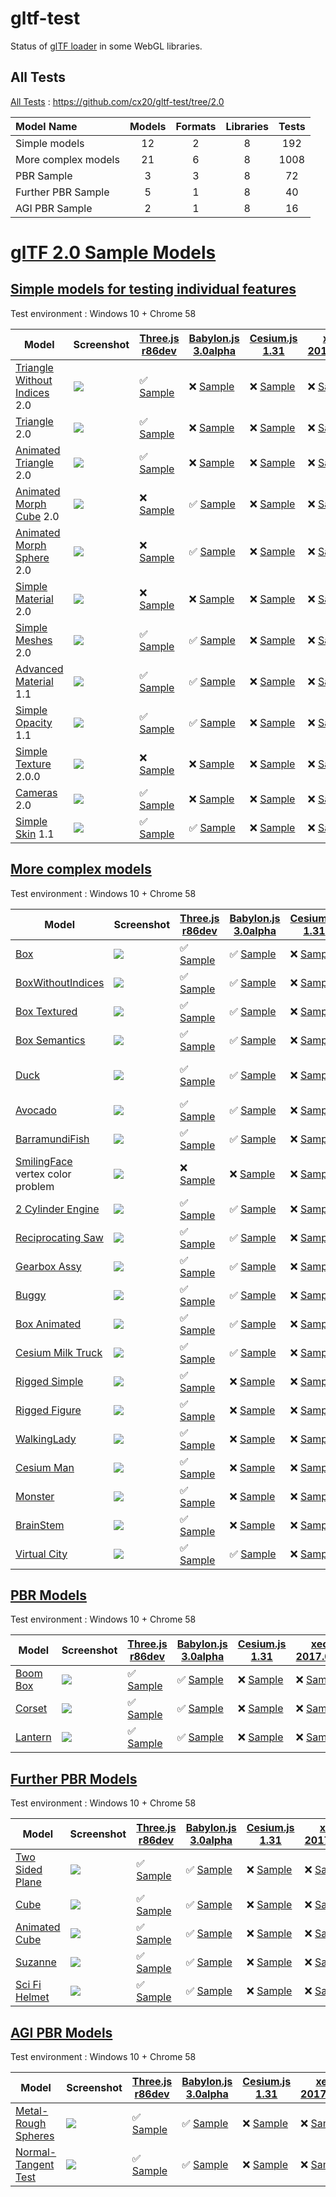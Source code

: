 # gltf-test

Status of [glTF loader](https://github.com/KhronosGroup/glTF#webgl-engines) in some WebGL libraries.

## All Tests

[All Tests]( https://cdn.rawgit.com/cx20/gltf-test/bd72508c7291cc50eddeaeef1d0dfb35fe194ba0/index.html ) : https://github.com/cx20/gltf-test/tree/2.0

|Model Name           |Models  |Formats  |Libraries|Tests|
|:--------------------|:------:|:-------:|:-------:|:---:|
|Simple models        |  12    |   2     |    8    | 192 |
|More complex models  |  21    |   6     |    8    |1008 |
|PBR Sample           |   3    |   3     |    8    |  72 |
|Further PBR Sample   |   5    |   1     |    8    |  40 |
|AGI PBR Sample       |   2    |   1     |    8    |  16 |

# [glTF 2.0 Sample Models](https://github.com/KhronosGroup/glTF-Sample-Models/blob/master/2.0/README.md#gltf-20-sample-models)

## [Simple models for testing individual features](https://github.com/KhronosGroup/glTF-Sample-Models/blob/master/2.0/README.md#simple-models-for-testing-individual-features)

Test environment : Windows 10 + Chrome 58

|Model                                                                 |Screenshot                                                          |[Three.js r86dev](https://github.com/mrdoob/three.js/tree/dev/examples/js/loaders/GLTF2Loader.js)                                                                                                             |[Babylon.js 3.0alpha](https://github.com/BabylonJS/Babylon.js/tree/master/loaders/src/glTF)                                                                                                                           |[Cesium.js 1.31](https://github.com/AnalyticalGraphicsInc/cesium/)                                                                                                                                      |[xeogl 2017.04.24](https://github.com/xeolabs/xeogl/tree/master/src/models/gltf)                                                                                                             |[GLBoost r2dev](https://github.com/emadurandal/GLBoost/blob/master/src/js/middle_level/loader/GLTFLoader.js)                                                                                                  |[Grimoire.js 2017.05.10](https://github.com/GrimoireGL/grimoirejs-gltf)                                                                                                                           |
|----------------------------------------------------------------------|--------------------------------------------------------------------|--------------------------------------------------------------------------------------------------------------------------------------------------------------------------------------------------------------|----------------------------------------------------------------------------------------------------------------------------------------------------------------------------------------------------------------------|--------------------------------------------------------------------------------------------------------------------------------------------------------------------------------------------------------|---------------------------------------------------------------------------------------------------------------------------------------------------------------------------------------------|--------------------------------------------------------------------------------------------------------------------------------------------------------------------------------------------------------------|--------------------------------------------------------------------------------------------------------------------------------------------------------------------------------------------------|
|[Triangle Without Indices](tutorialModels/TriangleWithoutIndices) 2.0 |![](tutorialModels/TriangleWithoutIndices/screenshot/screenshot.png)|:white_check_mark: [Sample](https://cdn.rawgit.com/cx20/gltf-test/bd72508c7291cc50eddeaeef1d0dfb35fe194ba0/examples/threejs/index.html?category=tutorialModels&model=TriangleWithoutIndices&scale=1&type=glTF)|:x: [Sample](https://cdn.rawgit.com/cx20/gltf-test/bd72508c7291cc50eddeaeef1d0dfb35fe194ba0/examples/babylonjs/index.html?category=tutorialModels&model=TriangleWithoutIndices&scale=1&type=glTF)                     |:x: [Sample](https://cdn.rawgit.com/cx20/gltf-test/bd72508c7291cc50eddeaeef1d0dfb35fe194ba0/examples/cesium/index.html?category=tutorialModels&model=TriangleWithoutIndices&scale=1&type=glTF)          |:x: [Sample](https://cdn.rawgit.com/cx20/gltf-test/bd72508c7291cc50eddeaeef1d0dfb35fe194ba0/examples/xeogl/index.html?category=tutorialModels&model=TriangleWithoutIndices&scale=1&type=glTF)|:x: [Sample](https://cdn.rawgit.com/cx20/gltf-test/bd72508c7291cc50eddeaeef1d0dfb35fe194ba0/examples/glboost/index.html?category=tutorialModels&model=TriangleWithoutIndices&scale=1&type=glTF)               |:x: [Sample](https://cdn.rawgit.com/cx20/gltf-test/bd72508c7291cc50eddeaeef1d0dfb35fe194ba0/examples/grimoiregl/index.html?category=tutorialModels&model=TriangleWithoutIndices&scale=1&type=glTF)|
|[Triangle](tutorialModels/Triangle) 2.0                               |![](tutorialModels/Triangle/screenshot/screenshot.png)              |:white_check_mark: [Sample](https://cdn.rawgit.com/cx20/gltf-test/bd72508c7291cc50eddeaeef1d0dfb35fe194ba0/examples/threejs/index.html?category=tutorialModels&model=Triangle&scale=1&type=glTF)              |:x: [Sample](https://cdn.rawgit.com/cx20/gltf-test/bd72508c7291cc50eddeaeef1d0dfb35fe194ba0/examples/babylonjs/index.html?category=tutorialModels&model=Triangle&scale=1&type=glTF)                                   |:x: [Sample](https://cdn.rawgit.com/cx20/gltf-test/bd72508c7291cc50eddeaeef1d0dfb35fe194ba0/examples/cesium/index.html?category=tutorialModels&model=Triangle&scale=1&type=glTF)                        |:x: [Sample](https://cdn.rawgit.com/cx20/gltf-test/bd72508c7291cc50eddeaeef1d0dfb35fe194ba0/examples/xeogl/index.html?category=tutorialModels&model=Triangle&scale=1&type=glTF)              |:x: [Sample](https://cdn.rawgit.com/cx20/gltf-test/bd72508c7291cc50eddeaeef1d0dfb35fe194ba0/examples/glboost/index.html?category=tutorialModels&model=Triangle&scale=1&type=glTF)                             |:x: [Sample](https://cdn.rawgit.com/cx20/gltf-test/bd72508c7291cc50eddeaeef1d0dfb35fe194ba0/examples/grimoiregl/index.html?category=tutorialModels&model=Triangle&scale=1&type=glTF)              |
|[Animated Triangle](tutorialModels/AnimatedTriangle) 2.0              |![](tutorialModels/AnimatedTriangle/screenshot/screenshot.gif)      |:white_check_mark: [Sample](https://cdn.rawgit.com/cx20/gltf-test/bd72508c7291cc50eddeaeef1d0dfb35fe194ba0/examples/threejs/index.html?category=tutorialModels&model=AnimatedTriangle&scale=1&type=glTF)      |:x: [Sample](https://cdn.rawgit.com/cx20/gltf-test/bd72508c7291cc50eddeaeef1d0dfb35fe194ba0/examples/babylonjs/index.html?category=tutorialModels&model=AnimatedTriangle&scale=1&type=glTF)                           |:x: [Sample](https://cdn.rawgit.com/cx20/gltf-test/bd72508c7291cc50eddeaeef1d0dfb35fe194ba0/examples/cesium/index.html?category=tutorialModels&model=AnimatedTriangle&scale=1&type=glTF)                |:x: [Sample](https://cdn.rawgit.com/cx20/gltf-test/bd72508c7291cc50eddeaeef1d0dfb35fe194ba0/examples/xeogl/index.html?category=tutorialModels&model=AnimatedTriangle&scale=1&type=glTF)      |:x: [Sample](https://cdn.rawgit.com/cx20/gltf-test/bd72508c7291cc50eddeaeef1d0dfb35fe194ba0/examples/glboost/index.html?category=tutorialModels&model=AnimatedTriangle&scale=1&type=glTF)                     |:x: [Sample](https://cdn.rawgit.com/cx20/gltf-test/bd72508c7291cc50eddeaeef1d0dfb35fe194ba0/examples/grimoiregl/index.html?category=tutorialModels&model=AnimatedTriangle&scale=1&type=glTF)      |
|[Animated Morph Cube](tutorialModels/AnimatedMorphCube) 2.0           |![](tutorialModels/AnimatedMorphCube/screenshot/screenshot.gif)     |:x: [Sample](https://cdn.rawgit.com/cx20/gltf-test/bd72508c7291cc50eddeaeef1d0dfb35fe194ba0/examples/threejs/index.html?category=tutorialModels&model=AnimatedMorphCube&scale=1&type=glTF)                    |:white_check_mark: [Sample](https://cdn.rawgit.com/cx20/gltf-test/bd72508c7291cc50eddeaeef1d0dfb35fe194ba0/examples/babylonjs/index.html?category=tutorialModels&model=AnimatedMorphCube&scale=1&type=glTF)                          |:x: [Sample](https://cdn.rawgit.com/cx20/gltf-test/bd72508c7291cc50eddeaeef1d0dfb35fe194ba0/examples/cesium/index.html?category=tutorialModels&model=AnimatedMorphCube&scale=1&type=glTF)               |:x: [Sample](https://cdn.rawgit.com/cx20/gltf-test/bd72508c7291cc50eddeaeef1d0dfb35fe194ba0/examples/xeogl/index.html?category=tutorialModels&model=AnimatedMorphCube&scale=1&type=glTF)     |:x: [Sample](https://cdn.rawgit.com/cx20/gltf-test/bd72508c7291cc50eddeaeef1d0dfb35fe194ba0/examples/glboost/index.html?category=tutorialModels&model=AnimatedMorphCube&scale=1&type=glTF)                    |:x: [Sample](https://cdn.rawgit.com/cx20/gltf-test/bd72508c7291cc50eddeaeef1d0dfb35fe194ba0/examples/grimoiregl/index.html?category=tutorialModels&model=AnimatedMorphCube&scale=1&type=glTF)     |
|[Animated Morph Sphere](tutorialModels/AnimatedMorphSphere) 2.0       |![](tutorialModels/AnimatedMorphSphere/screenshot/screenshot.gif)   |:x: [Sample](https://cdn.rawgit.com/cx20/gltf-test/bd72508c7291cc50eddeaeef1d0dfb35fe194ba0/examples/threejs/index.html?category=tutorialModels&model=AnimatedMorphSphere&scale=1&type=glTF)                  |:white_check_mark: [Sample](https://cdn.rawgit.com/cx20/gltf-test/bd72508c7291cc50eddeaeef1d0dfb35fe194ba0/examples/babylonjs/index.html?category=tutorialModels&model=AnimatedMorphSphere&scale=1&type=glTF)                        |:x: [Sample](https://cdn.rawgit.com/cx20/gltf-test/bd72508c7291cc50eddeaeef1d0dfb35fe194ba0/examples/cesium/index.html?category=tutorialModels&model=AnimatedMorphSphere&scale=1&type=glTF)             |:x: [Sample](https://cdn.rawgit.com/cx20/gltf-test/bd72508c7291cc50eddeaeef1d0dfb35fe194ba0/examples/xeogl/index.html?category=tutorialModels&model=AnimatedMorphSphere&scale=1&type=glTF)   |:x: [Sample](https://cdn.rawgit.com/cx20/gltf-test/bd72508c7291cc50eddeaeef1d0dfb35fe194ba0/examples/glboost/index.html?category=tutorialModels&model=AnimatedMorphSphere&scale=1&type=glTF)                  |:x: [Sample](https://cdn.rawgit.com/cx20/gltf-test/bd72508c7291cc50eddeaeef1d0dfb35fe194ba0/examples/grimoiregl/index.html?category=tutorialModels&model=AnimatedMorphSphere&scale=1&type=glTF)   |
|[Simple Material](tutorialModels/SimpleMaterial) 2.0                  |![](tutorialModels/SimpleMaterial/screenshot/screenshot.png)        |:x: [Sample](https://cdn.rawgit.com/cx20/gltf-test/bd72508c7291cc50eddeaeef1d0dfb35fe194ba0/examples/threejs/index.html?category=tutorialModels&model=SimpleMaterial&scale=1&type=glTF)                       |:x: [Sample](https://cdn.rawgit.com/cx20/gltf-test/bd72508c7291cc50eddeaeef1d0dfb35fe194ba0/examples/babylonjs/index.html?category=tutorialModels&model=SimpleMaterial&scale=1&type=glTF)                             |:x: [Sample](https://cdn.rawgit.com/cx20/gltf-test/bd72508c7291cc50eddeaeef1d0dfb35fe194ba0/examples/cesium/index.html?category=tutorialModels&model=SimpleMaterial&scale=1&type=glTF)                  |:x: [Sample](https://cdn.rawgit.com/cx20/gltf-test/bd72508c7291cc50eddeaeef1d0dfb35fe194ba0/examples/xeogl/index.html?category=tutorialModels&model=SimpleMaterial&scale=1&type=glTF)        |:x: [Sample](https://cdn.rawgit.com/cx20/gltf-test/bd72508c7291cc50eddeaeef1d0dfb35fe194ba0/examples/glboost/index.html?category=tutorialModels&model=SimpleMaterial&scale=1&type=glTF)                       |:x: [Sample](https://cdn.rawgit.com/cx20/gltf-test/bd72508c7291cc50eddeaeef1d0dfb35fe194ba0/examples/grimoiregl/index.html?category=tutorialModels&model=SimpleMaterial&scale=1&type=glTF)        |
|[Simple Meshes](tutorialModels/SimpleMeshes) 2.0                      |![](tutorialModels/SimpleMeshes/screenshot/screenshot.png)          |:white_check_mark: [Sample](https://cdn.rawgit.com/cx20/gltf-test/bd72508c7291cc50eddeaeef1d0dfb35fe194ba0/examples/threejs/index.html?category=tutorialModels&model=SimpleMeshes&scale=1&type=glTF)          |:white_check_mark: [Sample](https://cdn.rawgit.com/cx20/gltf-test/bd72508c7291cc50eddeaeef1d0dfb35fe194ba0/examples/babylonjs/index.html?category=tutorialModels&model=SimpleMeshes&scale=1&type=glTF)                |:x: [Sample](https://cdn.rawgit.com/cx20/gltf-test/bd72508c7291cc50eddeaeef1d0dfb35fe194ba0/examples/cesium/index.html?category=tutorialModels&model=SimpleMeshes&scale=1&type=glTF)                    |:x: [Sample](https://cdn.rawgit.com/cx20/gltf-test/bd72508c7291cc50eddeaeef1d0dfb35fe194ba0/examples/xeogl/index.html?category=tutorialModels&model=SimpleMeshes&scale=1&type=glTF)          |:x: [Sample](https://cdn.rawgit.com/cx20/gltf-test/bd72508c7291cc50eddeaeef1d0dfb35fe194ba0/examples/glboost/index.html?category=tutorialModels&model=SimpleMeshes&scale=1&type=glTF)                         |:x: [Sample](https://cdn.rawgit.com/cx20/gltf-test/bd72508c7291cc50eddeaeef1d0dfb35fe194ba0/examples/grimoiregl/index.html?category=tutorialModels&model=SimpleMeshes&scale=1&type=glTF)          |
|[Advanced Material](tutorialModels/AdvancedMaterial) 1.1              |![](tutorialModels/AdvancedMaterial/screenshot/screenshot.png)      |:white_check_mark: [Sample](https://cdn.rawgit.com/cx20/gltf-test/bd72508c7291cc50eddeaeef1d0dfb35fe194ba0/examples/threejs/index.html?category=tutorialModels&model=AdvancedMaterial&scale=1&type=glTF)      |:white_check_mark: [Sample](https://cdn.rawgit.com/cx20/gltf-test/bd72508c7291cc50eddeaeef1d0dfb35fe194ba0/examples/babylonjs/index.html?category=tutorialModels&model=AdvancedMaterial&scale=1&type=glTF)            |:x: [Sample](https://cdn.rawgit.com/cx20/gltf-test/bd72508c7291cc50eddeaeef1d0dfb35fe194ba0/examples/cesium/index.html?category=tutorialModels&model=AdvancedMaterial&scale=1&type=glTF)                |:x: [Sample](https://cdn.rawgit.com/cx20/gltf-test/bd72508c7291cc50eddeaeef1d0dfb35fe194ba0/examples/xeogl/index.html?category=tutorialModels&model=AdvancedMaterial&scale=1&type=glTF)      |:white_check_mark: [Sample](https://cdn.rawgit.com/cx20/gltf-test/bd72508c7291cc50eddeaeef1d0dfb35fe194ba0/examples/glboost/index.html?category=tutorialModels&model=AdvancedMaterial&scale=1&type=glTF)      |:x: [Sample](https://cdn.rawgit.com/cx20/gltf-test/bd72508c7291cc50eddeaeef1d0dfb35fe194ba0/examples/grimoiregl/index.html?category=tutorialModels&model=AdvancedMaterial&scale=1&type=glTF)      |
|[Simple Opacity](tutorialModels/SimpleOpacity) 1.1                    |![](tutorialModels/SimpleOpacity/screenshot/screenshot.png)         |:white_check_mark: [Sample](https://cdn.rawgit.com/cx20/gltf-test/bd72508c7291cc50eddeaeef1d0dfb35fe194ba0/examples/threejs/index.html?category=tutorialModels&model=SimpleOpacity&scale=1&type=glTF)         |:white_check_mark: [Sample](https://cdn.rawgit.com/cx20/gltf-test/bd72508c7291cc50eddeaeef1d0dfb35fe194ba0/examples/babylonjs/index.html?category=tutorialModels&model=SimpleOpacity&scale=1&type=glTF)               |:x: [Sample](https://cdn.rawgit.com/cx20/gltf-test/bd72508c7291cc50eddeaeef1d0dfb35fe194ba0/examples/cesium/index.html?category=tutorialModels&model=SimpleOpacity&scale=1&type=glTF)                   |:x: [Sample](https://cdn.rawgit.com/cx20/gltf-test/bd72508c7291cc50eddeaeef1d0dfb35fe194ba0/examples/xeogl/index.html?category=tutorialModels&model=SimpleOpacity&scale=1&type=glTF)         |:white_check_mark: [Sample](https://cdn.rawgit.com/cx20/gltf-test/bd72508c7291cc50eddeaeef1d0dfb35fe194ba0/examples/glboost/index.html?category=tutorialModels&model=SimpleOpacity&scale=1&type=glTF)         |:x: [Sample](https://cdn.rawgit.com/cx20/gltf-test/bd72508c7291cc50eddeaeef1d0dfb35fe194ba0/examples/grimoiregl/index.html?category=tutorialModels&model=SimpleOpacity&scale=1&type=glTF)         |
|[Simple Texture](tutorialModels/SimpleTexture) 2.0.0                  |![](tutorialModels/SimpleTexture/screenshot/screenshot.png)         |:x: [Sample](https://cdn.rawgit.com/cx20/gltf-test/bd72508c7291cc50eddeaeef1d0dfb35fe194ba0/examples/threejs/index.html?category=tutorialModels&model=SimpleTexture&scale=1&type=glTF)                        |:x: [Sample](https://cdn.rawgit.com/cx20/gltf-test/bd72508c7291cc50eddeaeef1d0dfb35fe194ba0/examples/babylonjs/index.html?category=tutorialModels&model=SimpleTexture&scale=1&type=glTF)                              |:x: [Sample](https://cdn.rawgit.com/cx20/gltf-test/bd72508c7291cc50eddeaeef1d0dfb35fe194ba0/examples/cesium/index.html?category=tutorialModels&model=SimpleTexture&scale=1&type=glTF)                   |:x: [Sample](https://cdn.rawgit.com/cx20/gltf-test/bd72508c7291cc50eddeaeef1d0dfb35fe194ba0/examples/xeogl/index.html?category=tutorialModels&model=SimpleTexture&scale=1&type=glTF)         |:x: [Sample](https://cdn.rawgit.com/cx20/gltf-test/bd72508c7291cc50eddeaeef1d0dfb35fe194ba0/examples/glboost/index.html?category=tutorialModels&model=SimpleTexture&scale=1&type=glTF)                        |:x: [Sample](https://cdn.rawgit.com/cx20/gltf-test/bd72508c7291cc50eddeaeef1d0dfb35fe194ba0/examples/grimoiregl/index.html?category=tutorialModels&model=SimpleTexture&scale=1&type=glTF)         |
|[Cameras](tutorialModels/Cameras) 2.0                                 |![](tutorialModels/Cameras/screenshot/screenshot.png)               |:white_check_mark: [Sample](https://cdn.rawgit.com/cx20/gltf-test/bd72508c7291cc50eddeaeef1d0dfb35fe194ba0/examples/threejs/index.html?category=tutorialModels&model=Cameras&scale=1&type=glTF)               |:x: [Sample](https://cdn.rawgit.com/cx20/gltf-test/bd72508c7291cc50eddeaeef1d0dfb35fe194ba0/examples/babylonjs/index.html?category=tutorialModels&model=Cameras&scale=1&type=glTF)                                    |:x: [Sample](https://cdn.rawgit.com/cx20/gltf-test/bd72508c7291cc50eddeaeef1d0dfb35fe194ba0/examples/cesium/index.html?category=tutorialModels&model=Cameras&scale=1&type=glTF)                         |:x: [Sample](https://cdn.rawgit.com/cx20/gltf-test/bd72508c7291cc50eddeaeef1d0dfb35fe194ba0/examples/xeogl/index.html?category=tutorialModels&model=Cameras&scale=1&type=glTF)               |:x: [Sample](https://cdn.rawgit.com/cx20/gltf-test/bd72508c7291cc50eddeaeef1d0dfb35fe194ba0/examples/glboost/index.html?category=tutorialModels&model=Cameras&scale=1&type=glTF)                              |:x: [Sample](https://cdn.rawgit.com/cx20/gltf-test/bd72508c7291cc50eddeaeef1d0dfb35fe194ba0/examples/grimoiregl/index.html?category=tutorialModels&model=Cameras&scale=1&type=glTF)               |
|[Simple Skin](tutorialModels/SimpleSkin) 1.1                          |![](tutorialModels/SimpleSkin/screenshot/screenshot.gif)            |:white_check_mark: [Sample](https://cdn.rawgit.com/cx20/gltf-test/bd72508c7291cc50eddeaeef1d0dfb35fe194ba0/examples/threejs/index.html?category=tutorialModels&model=SimpleSkin&scale=1&type=glTF)            |:white_check_mark: [Sample](https://cdn.rawgit.com/cx20/gltf-test/bd72508c7291cc50eddeaeef1d0dfb35fe194ba0/examples/babylonjs/index.html?category=tutorialModels&model=SimpleSkin&scale=1&type=glTF)                  |:x: [Sample](https://cdn.rawgit.com/cx20/gltf-test/bd72508c7291cc50eddeaeef1d0dfb35fe194ba0/examples/cesium/index.html?category=tutorialModels&model=SimpleSkin&scale=1&type=glTF)                      |:x: [Sample](https://cdn.rawgit.com/cx20/gltf-test/bd72508c7291cc50eddeaeef1d0dfb35fe194ba0/examples/xeogl/index.html?category=tutorialModels&model=SimpleSkin&scale=1&type=glTF)            |:white_check_mark: [Sample](https://cdn.rawgit.com/cx20/gltf-test/bd72508c7291cc50eddeaeef1d0dfb35fe194ba0/examples/glboost/index.html?category=tutorialModels&model=SimpleSkin&scale=1&type=glTF)            |:x: [Sample](https://cdn.rawgit.com/cx20/gltf-test/bd72508c7291cc50eddeaeef1d0dfb35fe194ba0/examples/grimoiregl/index.html?category=tutorialModels&model=SimpleSkin&scale=1&type=glTF)            |


## [More complex models](https://github.com/KhronosGroup/glTF-Sample-Models/blob/master/2.0/README.md#more-complex-models)

Test environment : Windows 10 + Chrome 58

|Model                                               |Screenshot                                                    |[Three.js r86dev](https://github.com/mrdoob/three.js/tree/dev/examples/js/loaders/GLTF2Loader.js)                                                                           |[Babylon.js 3.0alpha](https://github.com/BabylonJS/Babylon.js/tree/master/loaders/src/glTF)                                                                                                     |[Cesium.js 1.31](https://github.com/AnalyticalGraphicsInc/cesium/)                                                                                             |[xeogl 2017.04.24](https://github.com/xeolabs/xeogl/tree/master/src/models/gltf)                                                                                             |[GLBoost r2dev](https://github.com/emadurandal/GLBoost/blob/master/src/js/middle_level/loader/GLTFLoader.js)                                                                     |[Grimoire.js 2017.05.10](https://github.com/GrimoireGL/grimoirejs-gltf)                                                                                                             |
|----------------------------------------------------|--------------------------------------------------------------|----------------------------------------------------------------------------------------------------------------------------------------------------------------------------|------------------------------------------------------------------------------------------------------------------------------------------------------------------------------------------------|---------------------------------------------------------------------------------------------------------------------------------------------------------------|-----------------------------------------------------------------------------------------------------------------------------------------------------------------------------|---------------------------------------------------------------------------------------------------------------------------------------------------------------------------------|------------------------------------------------------------------------------------------------------------------------------------------------------------------------------------|
|[Box](sampleModels/Box)                             |![](sampleModels/Box/screenshot/screenshot.png)               |:white_check_mark: [Sample](https://cdn.rawgit.com/cx20/gltf-test/bd72508c7291cc50eddeaeef1d0dfb35fe194ba0/examples/threejs/index.html?model=Box&scale=1)                   |:white_check_mark: [Sample](https://cdn.rawgit.com/cx20/gltf-test/bd72508c7291cc50eddeaeef1d0dfb35fe194ba0/examples/babylonjs/index.html?model=Box&scale=1)                                     |:x: [Sample](https://cdn.rawgit.com/cx20/gltf-test/bd72508c7291cc50eddeaeef1d0dfb35fe194ba0/examples/cesium/index.html?model=Box)               |:x: [Sample](https://cdn.rawgit.com/cx20/gltf-test/bd72508c7291cc50eddeaeef1d0dfb35fe194ba0/examples/xeogl/index.html?model=Box&scale=1)                                                    |:x: [Sample](https://cdn.rawgit.com/cx20/gltf-test/bd72508c7291cc50eddeaeef1d0dfb35fe194ba0/examples/glboost/index.html?model=Box&scale=1)                                       |:x: [Sample](https://cdn.rawgit.com/cx20/gltf-test/bd72508c7291cc50eddeaeef1d0dfb35fe194ba0/examples/grimoiregl/index.html?model=Box&scale=1)                                       |
|[BoxWithoutIndices](sampleModels/BoxWithoutIndices) |![](sampleModels/BoxWithoutIndices/screenshot/screenshot.png) |:white_check_mark: [Sample](https://cdn.rawgit.com/cx20/gltf-test/bd72508c7291cc50eddeaeef1d0dfb35fe194ba0/examples/threejs/index.html?model=BoxWithoutIndices&scale=1)     |:white_check_mark: [Sample](https://cdn.rawgit.com/cx20/gltf-test/bd72508c7291cc50eddeaeef1d0dfb35fe194ba0/examples/babylonjs/index.html?model=BoxWithoutIndices&scale=1)                       |:x: [Sample](https://cdn.rawgit.com/cx20/gltf-test/bd72508c7291cc50eddeaeef1d0dfb35fe194ba0/examples/cesium/index.html?model=BoxWithoutIndices) |:x: [Sample](https://cdn.rawgit.com/cx20/gltf-test/bd72508c7291cc50eddeaeef1d0dfb35fe194ba0/examples/xeogl/index.html?model=BoxWithoutIndices&scale=1)                                      |:x: [Sample](https://cdn.rawgit.com/cx20/gltf-test/bd72508c7291cc50eddeaeef1d0dfb35fe194ba0/examples/glboost/index.html?model=BoxWithoutIndices&scale=1)                         |:x: [Sample](https://cdn.rawgit.com/cx20/gltf-test/bd72508c7291cc50eddeaeef1d0dfb35fe194ba0/examples/grimoiregl/index.html?model=BoxWithoutIndices&scale=1)                         |
|[Box Textured](sampleModels/BoxTextured)            |![](sampleModels/BoxTextured/screenshot/screenshot.png)       |:white_check_mark: [Sample](https://cdn.rawgit.com/cx20/gltf-test/bd72508c7291cc50eddeaeef1d0dfb35fe194ba0/examples/threejs/index.html?model=BoxTextured&scale=1)           |:white_check_mark: [Sample](https://cdn.rawgit.com/cx20/gltf-test/bd72508c7291cc50eddeaeef1d0dfb35fe194ba0/examples/babylonjs/index.html?model=BoxTextured&scale=1)                             |:x: [Sample](https://cdn.rawgit.com/cx20/gltf-test/bd72508c7291cc50eddeaeef1d0dfb35fe194ba0/examples/cesium/index.html?model=BoxTextured)       |:x: [Sample](https://cdn.rawgit.com/cx20/gltf-test/bd72508c7291cc50eddeaeef1d0dfb35fe194ba0/examples/xeogl/index.html?model=BoxTextured&scale=1)                                            |:x: [Sample](https://cdn.rawgit.com/cx20/gltf-test/bd72508c7291cc50eddeaeef1d0dfb35fe194ba0/examples/glboost/index.html?model=BoxTextured&scale=1)                               |:white_check_mark: [Sample](https://cdn.rawgit.com/cx20/gltf-test/bd72508c7291cc50eddeaeef1d0dfb35fe194ba0/examples/grimoiregl/index.html?model=BoxTextured&scale=1)                |
|[Box Semantics](sampleModels/BoxSemantics)          |![](sampleModels/BoxSemantics/screenshot/screenshot.png)      |:white_check_mark: [Sample](https://cdn.rawgit.com/cx20/gltf-test/bd72508c7291cc50eddeaeef1d0dfb35fe194ba0/examples/threejs/index.html?model=BoxSemantics&scale=1)          |:white_check_mark: [Sample](https://cdn.rawgit.com/cx20/gltf-test/bd72508c7291cc50eddeaeef1d0dfb35fe194ba0/examples/babylonjs/index.html?model=BoxSemantics&scale=1)                            |:x: [Sample](https://cdn.rawgit.com/cx20/gltf-test/bd72508c7291cc50eddeaeef1d0dfb35fe194ba0/examples/cesium/index.html?model=BoxSemantics)      |:x: [Sample](https://cdn.rawgit.com/cx20/gltf-test/bd72508c7291cc50eddeaeef1d0dfb35fe194ba0/examples/xeogl/index.html?model=BoxSemantics&scale=1)                                           |:x: [Sample](https://cdn.rawgit.com/cx20/gltf-test/bd72508c7291cc50eddeaeef1d0dfb35fe194ba0/examples/glboost/index.html?model=BoxSemantics&scale=1)                              |:white_check_mark: [Sample](https://cdn.rawgit.com/cx20/gltf-test/bd72508c7291cc50eddeaeef1d0dfb35fe194ba0/examples/grimoiregl/index.html?model=BoxSemantics&scale=1)               |
|[Duck](sampleModels/Duck)                           |![](sampleModels/Duck/screenshot/screenshot.png)              |:white_check_mark: [Sample](https://cdn.rawgit.com/cx20/gltf-test/bd72508c7291cc50eddeaeef1d0dfb35fe194ba0/examples/threejs/index.html?model=Duck&scale=1)                  |:white_check_mark: [Sample](https://cdn.rawgit.com/cx20/gltf-test/bd72508c7291cc50eddeaeef1d0dfb35fe194ba0/examples/babylonjs/index.html?model=Duck&scale=1)                                    |:x: [Sample](https://cdn.rawgit.com/cx20/gltf-test/bd72508c7291cc50eddeaeef1d0dfb35fe194ba0/examples/cesium/index.html?model=Duck)              |:x: [Sample](https://cdn.rawgit.com/cx20/gltf-test/bd72508c7291cc50eddeaeef1d0dfb35fe194ba0/examples/xeogl/index.html?model=Duck&scale=1)                                                   |:x: [Sample](https://cdn.rawgit.com/cx20/gltf-test/bd72508c7291cc50eddeaeef1d0dfb35fe194ba0/examples/glboost/index.html?model=Duck&scale=1)                                      |:x: [Sample](https://cdn.rawgit.com/cx20/gltf-test/bd72508c7291cc50eddeaeef1d0dfb35fe194ba0/examples/grimoiregl/index.html?model=Duck&scale=1) scale problem                        |
|[Avocado](sampleModels/Avocado)                     |![](sampleModels/Avocado/screenshot/screenshot.png)           |:white_check_mark: [Sample](https://cdn.rawgit.com/cx20/gltf-test/bd72508c7291cc50eddeaeef1d0dfb35fe194ba0/examples/threejs/index.html?model=Avocado&scale=0.5)             |:white_check_mark: [Sample](https://cdn.rawgit.com/cx20/gltf-test/bd72508c7291cc50eddeaeef1d0dfb35fe194ba0/examples/babylonjs/index.html?model=Avocado&scale=0.5)                               |:x: [Sample](https://cdn.rawgit.com/cx20/gltf-test/bd72508c7291cc50eddeaeef1d0dfb35fe194ba0/examples/cesium/index.html?model=Avocado)           |:x: [Sample](https://cdn.rawgit.com/cx20/gltf-test/bd72508c7291cc50eddeaeef1d0dfb35fe194ba0/examples/xeogl/index.html?model=Avocado&scale=0.5)                                              |:x: [Sample](https://cdn.rawgit.com/cx20/gltf-test/bd72508c7291cc50eddeaeef1d0dfb35fe194ba0/examples/glboost/index.html?model=Avocado&scale=0.5)                                 |:white_check_mark: [Sample](https://cdn.rawgit.com/cx20/gltf-test/bd72508c7291cc50eddeaeef1d0dfb35fe194ba0/examples/grimoiregl/index.html?model=Avocado&scale=0.5)                  |
|[BarramundiFish](sampleModels/BarramundiFish)       |![](sampleModels/BarramundiFish/screenshot/screenshot.png)    |:white_check_mark: [Sample](https://cdn.rawgit.com/cx20/gltf-test/bd72508c7291cc50eddeaeef1d0dfb35fe194ba0/examples/threejs/index.html?model=BarramundiFish&scale=0.05)     |:white_check_mark: [Sample](https://cdn.rawgit.com/cx20/gltf-test/bd72508c7291cc50eddeaeef1d0dfb35fe194ba0/examples/babylonjs/index.html?model=BarramundiFish&scale=0.05)                       |:x: [Sample](https://cdn.rawgit.com/cx20/gltf-test/bd72508c7291cc50eddeaeef1d0dfb35fe194ba0/examples/cesium/index.html?model=BarramundiFish)    |:x: [Sample](https://cdn.rawgit.com/cx20/gltf-test/bd72508c7291cc50eddeaeef1d0dfb35fe194ba0/examples/xeogl/index.html?model=BarramundiFish&scale=0.05)                                      |:x: [Sample](https://cdn.rawgit.com/cx20/gltf-test/bd72508c7291cc50eddeaeef1d0dfb35fe194ba0/examples/glboost/index.html?model=BarramundiFish&scale=0.05)                         |:white_check_mark: [Sample](https://cdn.rawgit.com/cx20/gltf-test/bd72508c7291cc50eddeaeef1d0dfb35fe194ba0/examples/grimoiregl/index.html?model=BarramundiFish&scale=0.05)          |
|[SmilingFace](sampleModels/SmilingFace) vertex color problem|![](sampleModels/SmilingFace/screenshot/screenshot.png)|:x: [Sample](https://cdn.rawgit.com/cx20/gltf-test/bd72508c7291cc50eddeaeef1d0dfb35fe194ba0/examples/threejs/index.html?model=SmilingFace&scale=1.0)                        |:x: [Sample](https://cdn.rawgit.com/cx20/gltf-test/bd72508c7291cc50eddeaeef1d0dfb35fe194ba0/examples/babylonjs/index.html?model=SmilingFace&scale=1.0)                                          |:x: [Sample](https://cdn.rawgit.com/cx20/gltf-test/bd72508c7291cc50eddeaeef1d0dfb35fe194ba0/examples/cesium/index.html?model=SmilingFace)       |:x: [Sample](https://cdn.rawgit.com/cx20/gltf-test/bd72508c7291cc50eddeaeef1d0dfb35fe194ba0/examples/xeogl/index.html?model=SmilingFace&scale=1.0)                                          |:x: [Sample](https://cdn.rawgit.com/cx20/gltf-test/bd72508c7291cc50eddeaeef1d0dfb35fe194ba0/examples/glboost/index.html?model=SmilingFace&scale=1.0)                             |:white_check_mark: [Sample](https://cdn.rawgit.com/cx20/gltf-test/bd72508c7291cc50eddeaeef1d0dfb35fe194ba0/examples/grimoiregl/index.html?model=SmilingFace&scale=1.0)              |
|[2 Cylinder Engine](sampleModels/2CylinderEngine)   |![](sampleModels/2CylinderEngine/screenshot/screenshot.png)   |:white_check_mark: [Sample](https://cdn.rawgit.com/cx20/gltf-test/bd72508c7291cc50eddeaeef1d0dfb35fe194ba0/examples/threejs/index.html?model=2CylinderEngine&scale=0.005)   |:white_check_mark: [Sample](https://cdn.rawgit.com/cx20/gltf-test/bd72508c7291cc50eddeaeef1d0dfb35fe194ba0/examples/babylonjs/index.html?model=2CylinderEngine&scale=0.005)                     |:x: [Sample](https://cdn.rawgit.com/cx20/gltf-test/bd72508c7291cc50eddeaeef1d0dfb35fe194ba0/examples/cesium/index.html?model=2CylinderEngine)   |:x: [Sample](https://cdn.rawgit.com/cx20/gltf-test/bd72508c7291cc50eddeaeef1d0dfb35fe194ba0/examples/xeogl/index.html?model=2CylinderEngine&scale=0.005)                                    |:x: [Sample](https://cdn.rawgit.com/cx20/gltf-test/bd72508c7291cc50eddeaeef1d0dfb35fe194ba0/examples/glboost/index.html?model=2CylinderEngine&scale=0.005)                       |:x: [Sample](https://cdn.rawgit.com/cx20/gltf-test/bd72508c7291cc50eddeaeef1d0dfb35fe194ba0/examples/grimoiregl/index.html?model=2CylinderEngine&scale=0.005)                       |
|[Reciprocating Saw](sampleModels/ReciprocatingSaw)  |![](sampleModels/ReciprocatingSaw/screenshot/screenshot.png)  |:white_check_mark: [Sample](https://cdn.rawgit.com/cx20/gltf-test/bd72508c7291cc50eddeaeef1d0dfb35fe194ba0/examples/threejs/index.html?model=ReciprocatingSaw&scale=0.01)   |:white_check_mark: [Sample](https://cdn.rawgit.com/cx20/gltf-test/bd72508c7291cc50eddeaeef1d0dfb35fe194ba0/examples/babylonjs/index.html?model=ReciprocatingSaw&scale=0.01)                     |:x: [Sample](https://cdn.rawgit.com/cx20/gltf-test/bd72508c7291cc50eddeaeef1d0dfb35fe194ba0/examples/cesium/index.html?model=ReciprocatingSaw)  |:x: [Sample](https://cdn.rawgit.com/cx20/gltf-test/bd72508c7291cc50eddeaeef1d0dfb35fe194ba0/examples/xeogl/index.html?model=ReciprocatingSaw&scale=0.01)                                    |:x: [Sample](https://cdn.rawgit.com/cx20/gltf-test/bd72508c7291cc50eddeaeef1d0dfb35fe194ba0/examples/glboost/index.html?model=ReciprocatingSaw&scale=0.01)                       |:x: [Sample](https://cdn.rawgit.com/cx20/gltf-test/bd72508c7291cc50eddeaeef1d0dfb35fe194ba0/examples/grimoiregl/index.html?model=ReciprocatingSaw&scale=0.01)                       |
|[Gearbox Assy](sampleModels/GearboxAssy)            |![](sampleModels/GearboxAssy/screenshot/screenshot.png)       |:white_check_mark: [Sample](https://cdn.rawgit.com/cx20/gltf-test/bd72508c7291cc50eddeaeef1d0dfb35fe194ba0/examples/threejs/index.html?model=GearboxAssy&scale=1)           |:white_check_mark: [Sample](https://cdn.rawgit.com/cx20/gltf-test/bd72508c7291cc50eddeaeef1d0dfb35fe194ba0/examples/babylonjs/index.html?model=GearboxAssy&scale=1)                             |:x: [Sample](https://cdn.rawgit.com/cx20/gltf-test/bd72508c7291cc50eddeaeef1d0dfb35fe194ba0/examples/cesium/index.html?model=GearboxAssy)       |:x: [Sample](https://cdn.rawgit.com/cx20/gltf-test/bd72508c7291cc50eddeaeef1d0dfb35fe194ba0/examples/xeogl/index.html?model=GearboxAssy&scale=1)                                            |:x: [Sample](https://cdn.rawgit.com/cx20/gltf-test/bd72508c7291cc50eddeaeef1d0dfb35fe194ba0/examples/glboost/index.html?model=GearboxAssy&scale=1)                               |:x: [Sample](https://cdn.rawgit.com/cx20/gltf-test/bd72508c7291cc50eddeaeef1d0dfb35fe194ba0/examples/grimoiregl/index.html?model=GearboxAssy&scale=1)                               |
|[Buggy](sampleModels/Buggy)                         |![](sampleModels/Buggy/screenshot/screenshot.png)             |:white_check_mark: [Sample](https://cdn.rawgit.com/cx20/gltf-test/bd72508c7291cc50eddeaeef1d0dfb35fe194ba0/examples/threejs/index.html?model=Buggy&scale=0.02)              |:white_check_mark: [Sample](https://cdn.rawgit.com/cx20/gltf-test/bd72508c7291cc50eddeaeef1d0dfb35fe194ba0/examples/babylonjs/index.html?model=Buggy&scale=0.02)                                |:x: [Sample](https://cdn.rawgit.com/cx20/gltf-test/bd72508c7291cc50eddeaeef1d0dfb35fe194ba0/examples/cesium/index.html?model=Buggy)             |:x: [Sample](https://cdn.rawgit.com/cx20/gltf-test/bd72508c7291cc50eddeaeef1d0dfb35fe194ba0/examples/xeogl/index.html?model=Buggy&scale=0.02)                                               |:x: [Sample](https://cdn.rawgit.com/cx20/gltf-test/bd72508c7291cc50eddeaeef1d0dfb35fe194ba0/examples/glboost/index.html?model=Buggy&scale=0.02)                                  |:x: [Sample](https://cdn.rawgit.com/cx20/gltf-test/bd72508c7291cc50eddeaeef1d0dfb35fe194ba0/examples/grimoiregl/index.html?model=Buggy&scale=0.02)                                  |
|[Box Animated](sampleModels/BoxAnimated)            |![](sampleModels/BoxAnimated/screenshot/screenshot.gif)       |:white_check_mark: [Sample](https://cdn.rawgit.com/cx20/gltf-test/bd72508c7291cc50eddeaeef1d0dfb35fe194ba0/examples/threejs/index.html?model=BoxAnimated&scale=0.5)         |:white_check_mark: [Sample](https://cdn.rawgit.com/cx20/gltf-test/bd72508c7291cc50eddeaeef1d0dfb35fe194ba0/examples/babylonjs/index.html?model=BoxAnimated&scale=0.5)                           |:x: [Sample](https://cdn.rawgit.com/cx20/gltf-test/bd72508c7291cc50eddeaeef1d0dfb35fe194ba0/examples/cesium/index.html?model=BoxAnimated)                      |:x: [Sample](https://cdn.rawgit.com/cx20/gltf-test/bd72508c7291cc50eddeaeef1d0dfb35fe194ba0/examples/xeogl/index.html?model=BoxAnimated&scale=0.5)                           |:x: [Sample](https://cdn.rawgit.com/cx20/gltf-test/bd72508c7291cc50eddeaeef1d0dfb35fe194ba0/examples/glboost/index.html?model=BoxAnimated&scale=0.5)                             |:x: [Sample](https://cdn.rawgit.com/cx20/gltf-test/bd72508c7291cc50eddeaeef1d0dfb35fe194ba0/examples/grimoiregl/index.html?model=BoxAnimated&scale=0.5)                             |
|[Cesium Milk Truck](sampleModels/CesiumMilkTruck)   |![](sampleModels/CesiumMilkTruck/screenshot/screenshot.gif)   |:white_check_mark: [Sample](https://cdn.rawgit.com/cx20/gltf-test/bd72508c7291cc50eddeaeef1d0dfb35fe194ba0/examples/threejs/index.html?model=CesiumMilkTruck&scale=0.5)     |:white_check_mark: [Sample](https://cdn.rawgit.com/cx20/gltf-test/bd72508c7291cc50eddeaeef1d0dfb35fe194ba0/examples/babylonjs/index.html?model=CesiumMilkTruck&scale=0.5)                       |:x: [Sample](https://cdn.rawgit.com/cx20/gltf-test/bd72508c7291cc50eddeaeef1d0dfb35fe194ba0/examples/cesium/index.html?model=CesiumMilkTruck)                  |:x: [Sample](https://cdn.rawgit.com/cx20/gltf-test/bd72508c7291cc50eddeaeef1d0dfb35fe194ba0/examples/xeogl/index.html?model=CesiumMilkTruck&scale=0.5)                       |:x: [Sample](https://cdn.rawgit.com/cx20/gltf-test/bd72508c7291cc50eddeaeef1d0dfb35fe194ba0/examples/glboost/index.html?model=CesiumMilkTruck&scale=0.5)                         |:x: [Sample](https://cdn.rawgit.com/cx20/gltf-test/bd72508c7291cc50eddeaeef1d0dfb35fe194ba0/examples/grimoiregl/index.html?model=CesiumMilkTruck&scale=0.5)                         |
|[Rigged Simple](sampleModels/RiggedSimple)          |![](sampleModels/RiggedSimple/screenshot/screenshot.gif)      |:white_check_mark: [Sample](https://cdn.rawgit.com/cx20/gltf-test/bd72508c7291cc50eddeaeef1d0dfb35fe194ba0/examples/threejs/index.html?model=RiggedSimple&scale=0.2)        |:x: [Sample](https://cdn.rawgit.com/cx20/gltf-test/bd72508c7291cc50eddeaeef1d0dfb35fe194ba0/examples/babylonjs/index.html?model=RiggedSimple&scale=0.2)                                         |:x: [Sample](https://cdn.rawgit.com/cx20/gltf-test/bd72508c7291cc50eddeaeef1d0dfb35fe194ba0/examples/cesium/index.html?model=RiggedSimple)                     |:x: [Sample](https://cdn.rawgit.com/cx20/gltf-test/bd72508c7291cc50eddeaeef1d0dfb35fe194ba0/examples/xeogl/index.html?model=RiggedSimple&scale=0.2)                          |:x: [Sample](https://cdn.rawgit.com/cx20/gltf-test/bd72508c7291cc50eddeaeef1d0dfb35fe194ba0/examples/glboost/index.html?model=RiggedSimple&scale=0.2)                            |:x: [Sample](https://cdn.rawgit.com/cx20/gltf-test/bd72508c7291cc50eddeaeef1d0dfb35fe194ba0/examples/grimoiregl/index.html?model=RiggedSimple&scale=0.2)                            |
|[Rigged Figure](sampleModels/RiggedFigure)          |![](sampleModels/RiggedFigure/screenshot/screenshot.gif)      |:white_check_mark: [Sample](https://cdn.rawgit.com/cx20/gltf-test/bd72508c7291cc50eddeaeef1d0dfb35fe194ba0/examples/threejs/index.html?model=RiggedFigure&scale=1)          |:x: [Sample](https://cdn.rawgit.com/cx20/gltf-test/bd72508c7291cc50eddeaeef1d0dfb35fe194ba0/examples/babylonjs/index.html?model=RiggedFigure&scale=1)                                           |:x: [Sample](https://cdn.rawgit.com/cx20/gltf-test/bd72508c7291cc50eddeaeef1d0dfb35fe194ba0/examples/cesium/index.html?model=RiggedFigure)                     |:x: [Sample](https://cdn.rawgit.com/cx20/gltf-test/bd72508c7291cc50eddeaeef1d0dfb35fe194ba0/examples/xeogl/index.html?model=RiggedFigure&scale=1)                            |:x: [Sample](https://cdn.rawgit.com/cx20/gltf-test/bd72508c7291cc50eddeaeef1d0dfb35fe194ba0/examples/glboost/index.html?model=RiggedFigure&scale=1)                              |:x: [Sample](https://cdn.rawgit.com/cx20/gltf-test/bd72508c7291cc50eddeaeef1d0dfb35fe194ba0/examples/grimoiregl/index.html?model=RiggedFigure&scale=1)                              |
|[WalkingLady](sampleModels/WalkingLady)             |![](sampleModels/WalkingLady/screenshot/screenshot.gif)       |:white_check_mark: [Sample](https://cdn.rawgit.com/cx20/gltf-test/bd72508c7291cc50eddeaeef1d0dfb35fe194ba0/examples/threejs/index.html?model=WalkingLady&scale=1)           |:x: [Sample](https://cdn.rawgit.com/cx20/gltf-test/bd72508c7291cc50eddeaeef1d0dfb35fe194ba0/examples/babylonjs/index.html?model=WalkingLady&scale=1)                                            |:x: [Sample](https://cdn.rawgit.com/cx20/gltf-test/bd72508c7291cc50eddeaeef1d0dfb35fe194ba0/examples/cesium/index.html?model=WalkingLady)                      |:x: [Sample](https://cdn.rawgit.com/cx20/gltf-test/bd72508c7291cc50eddeaeef1d0dfb35fe194ba0/examples/xeogl/index.html?model=WalkingLady&scale=1)                             |:x: [Sample](https://cdn.rawgit.com/cx20/gltf-test/bd72508c7291cc50eddeaeef1d0dfb35fe194ba0/examples/glboost/index.html?model=WalkingLady&scale=1)                               |:x: [Sample](https://cdn.rawgit.com/cx20/gltf-test/bd72508c7291cc50eddeaeef1d0dfb35fe194ba0/examples/grimoiregl/index.html?model=WalkingLady&scale=1)                               |
|[Cesium Man](sampleModels/CesiumMan)                |![](sampleModels/CesiumMan/screenshot/screenshot.gif)         |:white_check_mark: [Sample](https://cdn.rawgit.com/cx20/gltf-test/bd72508c7291cc50eddeaeef1d0dfb35fe194ba0/examples/threejs/index.html?model=CesiumMan&scale=1)             |:x: [Sample](https://cdn.rawgit.com/cx20/gltf-test/bd72508c7291cc50eddeaeef1d0dfb35fe194ba0/examples/babylonjs/index.html?model=CesiumMan&scale=1)                                              |:x: [Sample](https://cdn.rawgit.com/cx20/gltf-test/bd72508c7291cc50eddeaeef1d0dfb35fe194ba0/examples/cesium/index.html?model=CesiumMan)                        |:x: [Sample](https://cdn.rawgit.com/cx20/gltf-test/bd72508c7291cc50eddeaeef1d0dfb35fe194ba0/examples/xeogl/index.html?model=CesiumMan&scale=1)                               |:x: [Sample](https://cdn.rawgit.com/cx20/gltf-test/bd72508c7291cc50eddeaeef1d0dfb35fe194ba0/examples/glboost/index.html?model=CesiumMan&scale=1)                                 |:x: [Sample](https://cdn.rawgit.com/cx20/gltf-test/bd72508c7291cc50eddeaeef1d0dfb35fe194ba0/examples/grimoiregl/index.html?model=CesiumMan&scale=1)                                 |
|[Monster](sampleModels/Monster)                     |![](sampleModels/Monster/screenshot/screenshot.gif)           |:white_check_mark: [Sample](https://cdn.rawgit.com/cx20/gltf-test/bd72508c7291cc50eddeaeef1d0dfb35fe194ba0/examples/threejs/index.html?model=Monster&scale=0.05)            |:x: [Sample](https://cdn.rawgit.com/cx20/gltf-test/bd72508c7291cc50eddeaeef1d0dfb35fe194ba0/examples/babylonjs/index.html?model=Monster&scale=0.05)                                             |:x: [Sample](https://cdn.rawgit.com/cx20/gltf-test/bd72508c7291cc50eddeaeef1d0dfb35fe194ba0/examples/cesium/index.html?model=Monster)                          |:x: [Sample](https://cdn.rawgit.com/cx20/gltf-test/bd72508c7291cc50eddeaeef1d0dfb35fe194ba0/examples/xeogl/index.html?model=Monster&scale=0.05)                              |:x: [Sample](https://cdn.rawgit.com/cx20/gltf-test/bd72508c7291cc50eddeaeef1d0dfb35fe194ba0/examples/glboost/index.html?model=Monster&scale=0.05)                                |:x: [Sample](https://cdn.rawgit.com/cx20/gltf-test/bd72508c7291cc50eddeaeef1d0dfb35fe194ba0/examples/grimoiregl/index.html?model=Monster&scale=0.05)                                |
|[BrainStem](sampleModels/BrainStem)                 |![](sampleModels/BrainStem/screenshot/screenshot.gif)         |:white_check_mark: [Sample](https://cdn.rawgit.com/cx20/gltf-test/bd72508c7291cc50eddeaeef1d0dfb35fe194ba0/examples/threejs/index.html?model=BrainStem&scale=1)             |:x: [Sample](https://cdn.rawgit.com/cx20/gltf-test/bd72508c7291cc50eddeaeef1d0dfb35fe194ba0/examples/babylonjs/index.html?model=BrainStem&scale=1)                                              |:x: [Sample](https://cdn.rawgit.com/cx20/gltf-test/bd72508c7291cc50eddeaeef1d0dfb35fe194ba0/examples/cesium/index.html?model=BrainStem)                        |:x: [Sample](https://cdn.rawgit.com/cx20/gltf-test/bd72508c7291cc50eddeaeef1d0dfb35fe194ba0/examples/xeogl/index.html?model=BrainStem&scale=1)                               |:x: [Sample](https://cdn.rawgit.com/cx20/gltf-test/bd72508c7291cc50eddeaeef1d0dfb35fe194ba0/examples/glboost/index.html?model=BrainStem&scale=1)                                 |:x: [Sample](https://cdn.rawgit.com/cx20/gltf-test/bd72508c7291cc50eddeaeef1d0dfb35fe194ba0/examples/grimoiregl/index.html?model=BrainStem&scale=1)                                 |
|[Virtual City](sampleModels/VC)                     |![](sampleModels/VC/screenshot/screenshot.gif)                |:white_check_mark: [Sample](https://cdn.rawgit.com/cx20/gltf-test/bd72508c7291cc50eddeaeef1d0dfb35fe194ba0/examples/threejs/index.html?model=VC&scale=0.2)                  |:white_check_mark: [Sample](https://cdn.rawgit.com/cx20/gltf-test/bd72508c7291cc50eddeaeef1d0dfb35fe194ba0/examples/babylonjs/index.html?model=VC&scale=0.2)                                    |:x: [Sample](https://cdn.rawgit.com/cx20/gltf-test/bd72508c7291cc50eddeaeef1d0dfb35fe194ba0/examples/cesium/index.html?model=VC)                               |:x: [Sample](https://cdn.rawgit.com/cx20/gltf-test/bd72508c7291cc50eddeaeef1d0dfb35fe194ba0/examples/xeogl/index.html?model=VC&scale=0.2)                                    |:x: [Sample](https://cdn.rawgit.com/cx20/gltf-test/bd72508c7291cc50eddeaeef1d0dfb35fe194ba0/examples/glboost/index.html?model=VC&scale=0.2)                                      |:x: [Sample](https://cdn.rawgit.com/cx20/gltf-test/bd72508c7291cc50eddeaeef1d0dfb35fe194ba0/examples/grimoiregl/index.html?model=VC&scale=0.2)                                      |

## [PBR Models](https://github.com/KhronosGroup/glTF-Sample-Models/blob/master/2.0/README.md#pbr-models)

Test environment : Windows 10 + Chrome 58

|Model                                                                 |Screenshot                                                          |[Three.js r86dev](https://github.com/mrdoob/three.js/tree/dev/examples/js/loaders/GLTF2Loader.js)                                                                                                             |[Babylon.js 3.0alpha](https://github.com/BabylonJS/Babylon.js/tree/master/loaders/src/glTF)                                                                                                                           |[Cesium.js 1.31](https://github.com/AnalyticalGraphicsInc/cesium/)                                                                                                                                      |[xeogl 2017.04.24](https://github.com/xeolabs/xeogl/tree/master/src/models/gltf)                                                                                                             |[GLBoost r2dev](https://github.com/emadurandal/GLBoost/blob/master/src/js/middle_level/loader/GLTFLoader.js)                                                                                                  |[Grimoire.js 2017.05.10](https://github.com/GrimoireGL/grimoirejs-gltf)                                                                                                                           |
|----------------------------------------------------------------------|--------------------------------------------------------------------|--------------------------------------------------------------------------------------------------------------------------------------------------------------------------------------------------------------|----------------------------------------------------------------------------------------------------------------------------------------------------------------------------------------------------------------------|--------------------------------------------------------------------------------------------------------------------------------------------------------------------------------------------------------|---------------------------------------------------------------------------------------------------------------------------------------------------------------------------------------------|--------------------------------------------------------------------------------------------------------------------------------------------------------------------------------------------------------------|--------------------------------------------------------------------------------------------------------------------------------------------------------------------------------------------------|
|[Boom Box](tutorialModels/BoomBox)                                    |![](tutorialModels/BoomBox/screenshot/screenshot.jpg)               |:white_check_mark: [Sample](https://cdn.rawgit.com/cx20/gltf-test/bd72508c7291cc50eddeaeef1d0dfb35fe194ba0/examples/threejs/index.html?category=tutorialModels&model=BoomBox&scale=1&type=glTF)               |:white_check_mark: [Sample](https://cdn.rawgit.com/cx20/gltf-test/bd72508c7291cc50eddeaeef1d0dfb35fe194ba0/examples/babylonjs/index.html?category=tutorialModels&model=BoomBox&scale=1&type=glTF)                     |:x: [Sample](https://cdn.rawgit.com/cx20/gltf-test/bd72508c7291cc50eddeaeef1d0dfb35fe194ba0/examples/cesium/index.html?category=tutorialModels&model=BoomBox&scale=1&type=glTF)                         |:x: [Sample](https://cdn.rawgit.com/cx20/gltf-test/bd72508c7291cc50eddeaeef1d0dfb35fe194ba0/examples/xeogl/index.html?category=tutorialModels&model=BoomBox&scale=1&type=glTF)               |:x: [Sample](https://cdn.rawgit.com/cx20/gltf-test/bd72508c7291cc50eddeaeef1d0dfb35fe194ba0/examples/glboost/index.html?category=tutorialModels&model=BoomBox&scale=1&type=glTF)                              |:white_check_mark: [Sample](https://cdn.rawgit.com/cx20/gltf-test/bd72508c7291cc50eddeaeef1d0dfb35fe194ba0/examples/grimoiregl/index.html?category=tutorialModels&model=BoomBox&scale=1&type=glTF)|
|[Corset](tutorialModels/Corset)                                       |![](tutorialModels/Corset/screenshot/screenshot.jpg)                |:white_check_mark: [Sample](https://cdn.rawgit.com/cx20/gltf-test/bd72508c7291cc50eddeaeef1d0dfb35fe194ba0/examples/threejs/index.html?category=tutorialModels&model=Corset&scale=1&type=glTF)                |:white_check_mark: [Sample](https://cdn.rawgit.com/cx20/gltf-test/bd72508c7291cc50eddeaeef1d0dfb35fe194ba0/examples/babylonjs/index.html?category=tutorialModels&model=Corset&scale=1&type=glTF)                      |:x: [Sample](https://cdn.rawgit.com/cx20/gltf-test/bd72508c7291cc50eddeaeef1d0dfb35fe194ba0/examples/cesium/index.html?category=tutorialModels&model=Corset&scale=1&type=glTF)                          |:x: [Sample](https://cdn.rawgit.com/cx20/gltf-test/bd72508c7291cc50eddeaeef1d0dfb35fe194ba0/examples/xeogl/index.html?category=tutorialModels&model=Corset&scale=1&type=glTF)                |:x: [Sample](https://cdn.rawgit.com/cx20/gltf-test/bd72508c7291cc50eddeaeef1d0dfb35fe194ba0/examples/glboost/index.html?category=tutorialModels&model=Corset&scale=1&type=glTF)                               |:white_check_mark: [Sample](https://cdn.rawgit.com/cx20/gltf-test/bd72508c7291cc50eddeaeef1d0dfb35fe194ba0/examples/grimoiregl/index.html?category=tutorialModels&model=Corset&scale=1&type=glTF) |
|[Lantern](tutorialModels/Lantern)                                     |![](tutorialModels/Lantern/screenshot/screenshot.jpg)               |:white_check_mark: [Sample](https://cdn.rawgit.com/cx20/gltf-test/bd72508c7291cc50eddeaeef1d0dfb35fe194ba0/examples/threejs/index.html?category=tutorialModels&model=Lantern&scale=1&type=glTF)               |:white_check_mark: [Sample](https://cdn.rawgit.com/cx20/gltf-test/bd72508c7291cc50eddeaeef1d0dfb35fe194ba0/examples/babylonjs/index.html?category=tutorialModels&model=Lantern&scale=1&type=glTF)                     |:x: [Sample](https://cdn.rawgit.com/cx20/gltf-test/bd72508c7291cc50eddeaeef1d0dfb35fe194ba0/examples/cesium/index.html?category=tutorialModels&model=Lantern&scale=1&type=glTF)                         |:x: [Sample](https://cdn.rawgit.com/cx20/gltf-test/bd72508c7291cc50eddeaeef1d0dfb35fe194ba0/examples/xeogl/index.html?category=tutorialModels&model=Lantern&scale=1&type=glTF)               |:x: [Sample](https://cdn.rawgit.com/cx20/gltf-test/bd72508c7291cc50eddeaeef1d0dfb35fe194ba0/examples/glboost/index.html?category=tutorialModels&model=Lantern&scale=1&type=glTF)                              |:white_check_mark: [Sample](https://cdn.rawgit.com/cx20/gltf-test/bd72508c7291cc50eddeaeef1d0dfb35fe194ba0/examples/grimoiregl/index.html?category=tutorialModels&model=Lantern&scale=1&type=glTF)|

## [Further PBR Models](https://github.com/KhronosGroup/glTF-Sample-Models/blob/master/2.0/README.md#further-pbr-models)

Test environment : Windows 10 + Chrome 58

|Model                                                                 |Screenshot                                                          |[Three.js r86dev](https://github.com/mrdoob/three.js/tree/dev/examples/js/loaders/GLTF2Loader.js)                                                                                                             |[Babylon.js 3.0alpha](https://github.com/BabylonJS/Babylon.js/tree/master/loaders/src/glTF)                                                                                                                           |[Cesium.js 1.31](https://github.com/AnalyticalGraphicsInc/cesium/)                                                                                                                                      |[xeogl 2017.04.24](https://github.com/xeolabs/xeogl/tree/master/src/models/gltf)                                                                                                             |[GLBoost r2dev](https://github.com/emadurandal/GLBoost/blob/master/src/js/middle_level/loader/GLTFLoader.js)                                                                                                  |[Grimoire.js 2017.05.10](https://github.com/GrimoireGL/grimoirejs-gltf)                                                                                                                           |
|----------------------------------------------------------------------|--------------------------------------------------------------------|--------------------------------------------------------------------------------------------------------------------------------------------------------------------------------------------------------------|----------------------------------------------------------------------------------------------------------------------------------------------------------------------------------------------------------------------|--------------------------------------------------------------------------------------------------------------------------------------------------------------------------------------------------------|---------------------------------------------------------------------------------------------------------------------------------------------------------------------------------------------|--------------------------------------------------------------------------------------------------------------------------------------------------------------------------------------------------------------|--------------------------------------------------------------------------------------------------------------------------------------------------------------------------------------------------|
|[Two Sided Plane](tutorialModels/TwoSidedPlane)                       |![](tutorialModels/TwoSidedPlane/screenshot/screenshot.jpg)         |:white_check_mark: [Sample](https://cdn.rawgit.com/cx20/gltf-test/bd72508c7291cc50eddeaeef1d0dfb35fe194ba0/examples/threejs/index.html?category=tutorialModels&model=TwoSidedPlane&scale=1&type=glTF)         |:white_check_mark: [Sample](https://cdn.rawgit.com/cx20/gltf-test/bd72508c7291cc50eddeaeef1d0dfb35fe194ba0/examples/babylonjs/index.html?category=tutorialModels&model=TwoSidedPlane&scale=1&type=glTF)               |:x: [Sample](https://cdn.rawgit.com/cx20/gltf-test/bd72508c7291cc50eddeaeef1d0dfb35fe194ba0/examples/cesium/index.html?category=tutorialModels&model=TwoSidedPlane&scale=1&type=glTF)                   |:x: [Sample](https://cdn.rawgit.com/cx20/gltf-test/bd72508c7291cc50eddeaeef1d0dfb35fe194ba0/examples/xeogl/index.html?category=tutorialModels&model=TwoSidedPlane&scale=1&type=glTF)         |:x: [Sample](https://cdn.rawgit.com/cx20/gltf-test/bd72508c7291cc50eddeaeef1d0dfb35fe194ba0/examples/glboost/index.html?category=tutorialModels&model=TwoSidedPlane&scale=1&type=glTF)                        |:white_check_mark: [Sample](https://cdn.rawgit.com/cx20/gltf-test/bd72508c7291cc50eddeaeef1d0dfb35fe194ba0/examples/grimoiregl/index.html?category=tutorialModels&model=TwoSidedPlane&scale=1&type=glTF)|
|[Cube](tutorialModels/Cube)                                           |![](tutorialModels/Cube/screenshot/screenshot.jpg)                  |:white_check_mark: [Sample](https://cdn.rawgit.com/cx20/gltf-test/bd72508c7291cc50eddeaeef1d0dfb35fe194ba0/examples/threejs/index.html?category=tutorialModels&model=Cube&scale=1&type=glTF)                  |:white_check_mark: [Sample](https://cdn.rawgit.com/cx20/gltf-test/bd72508c7291cc50eddeaeef1d0dfb35fe194ba0/examples/babylonjs/index.html?category=tutorialModels&model=Cube&scale=1&type=glTF)                        |:x: [Sample](https://cdn.rawgit.com/cx20/gltf-test/bd72508c7291cc50eddeaeef1d0dfb35fe194ba0/examples/cesium/index.html?category=tutorialModels&model=Cube&scale=1&type=glTF)                            |:x: [Sample](https://cdn.rawgit.com/cx20/gltf-test/bd72508c7291cc50eddeaeef1d0dfb35fe194ba0/examples/xeogl/index.html?category=tutorialModels&model=Cube&scale=1&type=glTF)                  |:x: [Sample](https://cdn.rawgit.com/cx20/gltf-test/bd72508c7291cc50eddeaeef1d0dfb35fe194ba0/examples/glboost/index.html?category=tutorialModels&model=Cube&scale=1&type=glTF)                                 |:white_check_mark: [Sample](https://cdn.rawgit.com/cx20/gltf-test/bd72508c7291cc50eddeaeef1d0dfb35fe194ba0/examples/grimoiregl/index.html?category=tutorialModels&model=Cube&scale=1&type=glTF)         |
|[Animated Cube](tutorialModels/AnimatedCube)                          |![](tutorialModels/AnimatedCube/screenshot/screenshot.gif)          |:white_check_mark: [Sample](https://cdn.rawgit.com/cx20/gltf-test/bd72508c7291cc50eddeaeef1d0dfb35fe194ba0/examples/threejs/index.html?category=tutorialModels&model=AnimatedCube&scale=1&type=glTF)          |:white_check_mark: [Sample](https://cdn.rawgit.com/cx20/gltf-test/bd72508c7291cc50eddeaeef1d0dfb35fe194ba0/examples/babylonjs/index.html?category=tutorialModels&model=AnimatedCube&scale=1&type=glTF)                |:x: [Sample](https://cdn.rawgit.com/cx20/gltf-test/bd72508c7291cc50eddeaeef1d0dfb35fe194ba0/examples/cesium/index.html?category=tutorialModels&model=AnimatedCube&scale=1&type=glTF)                    |:x: [Sample](https://cdn.rawgit.com/cx20/gltf-test/bd72508c7291cc50eddeaeef1d0dfb35fe194ba0/examples/xeogl/index.html?category=tutorialModels&model=AnimatedCube&scale=1&type=glTF)          |:x: [Sample](https://cdn.rawgit.com/cx20/gltf-test/bd72508c7291cc50eddeaeef1d0dfb35fe194ba0/examples/glboost/index.html?category=tutorialModels&model=AnimatedCube&scale=1&type=glTF)                         |:white_check_mark: [Sample](https://cdn.rawgit.com/cx20/gltf-test/bd72508c7291cc50eddeaeef1d0dfb35fe194ba0/examples/grimoiregl/index.html?category=tutorialModels&model=AnimatedCube&scale=1&type=glTF) |
|[Suzanne](tutorialModels/Suzanne)                                     |![](tutorialModels/Suzanne/screenshot/screenshot.jpg)               |:white_check_mark: [Sample](https://cdn.rawgit.com/cx20/gltf-test/bd72508c7291cc50eddeaeef1d0dfb35fe194ba0/examples/threejs/index.html?category=tutorialModels&model=Suzanne&scale=1&type=glTF)               |:white_check_mark: [Sample](https://cdn.rawgit.com/cx20/gltf-test/bd72508c7291cc50eddeaeef1d0dfb35fe194ba0/examples/babylonjs/index.html?category=tutorialModels&model=Suzanne&scale=1&type=glTF)                     |:x: [Sample](https://cdn.rawgit.com/cx20/gltf-test/bd72508c7291cc50eddeaeef1d0dfb35fe194ba0/examples/cesium/index.html?category=tutorialModels&model=Suzanne&scale=1&type=glTF)                         |:x: [Sample](https://cdn.rawgit.com/cx20/gltf-test/bd72508c7291cc50eddeaeef1d0dfb35fe194ba0/examples/xeogl/index.html?category=tutorialModels&model=Suzanne&scale=1&type=glTF)               |:x: [Sample](https://cdn.rawgit.com/cx20/gltf-test/bd72508c7291cc50eddeaeef1d0dfb35fe194ba0/examples/glboost/index.html?category=tutorialModels&model=Suzanne&scale=1&type=glTF)                              |:white_check_mark: [Sample](https://cdn.rawgit.com/cx20/gltf-test/bd72508c7291cc50eddeaeef1d0dfb35fe194ba0/examples/grimoiregl/index.html?category=tutorialModels&model=Suzanne&scale=1&type=glTF)      |
|[Sci Fi Helmet](tutorialModels/SciFiHelmet)                           |![](tutorialModels/SciFiHelmet/screenshot/screenshot.jpg)           |:white_check_mark: [Sample](https://cdn.rawgit.com/cx20/gltf-test/bd72508c7291cc50eddeaeef1d0dfb35fe194ba0/examples/threejs/index.html?category=tutorialModels&model=SciFiHelmet&scale=1&type=glTF)           |:white_check_mark: [Sample](https://cdn.rawgit.com/cx20/gltf-test/bd72508c7291cc50eddeaeef1d0dfb35fe194ba0/examples/babylonjs/index.html?category=tutorialModels&model=SciFiHelmet&scale=1&type=glTF)                 |:x: [Sample](https://cdn.rawgit.com/cx20/gltf-test/bd72508c7291cc50eddeaeef1d0dfb35fe194ba0/examples/cesium/index.html?category=tutorialModels&model=SciFiHelmet&scale=1&type=glTF)                     |:x: [Sample](https://cdn.rawgit.com/cx20/gltf-test/bd72508c7291cc50eddeaeef1d0dfb35fe194ba0/examples/xeogl/index.html?category=tutorialModels&model=SciFiHelmet&scale=1&type=glTF)           |:x: [Sample](https://cdn.rawgit.com/cx20/gltf-test/bd72508c7291cc50eddeaeef1d0dfb35fe194ba0/examples/glboost/index.html?category=tutorialModels&model=SciFiHelmet&scale=1&type=glTF)                          |:white_check_mark: [Sample](https://cdn.rawgit.com/cx20/gltf-test/bd72508c7291cc50eddeaeef1d0dfb35fe194ba0/examples/grimoiregl/index.html?category=tutorialModels&model=SciFiHelmet&scale=1&type=glTF)  |

## [AGI PBR Models](https://github.com/KhronosGroup/glTF-Sample-Models/tree/master/2.0/MetalRoughSpheres)

Test environment : Windows 10 + Chrome 58

|Model                                                                 |Screenshot                                                          |[Three.js r86dev](https://github.com/mrdoob/three.js/tree/dev/examples/js/loaders/GLTF2Loader.js)                                                                                                             |[Babylon.js 3.0alpha](https://github.com/BabylonJS/Babylon.js/tree/master/loaders/src/glTF)                                                                                                                           |[Cesium.js 1.31](https://github.com/AnalyticalGraphicsInc/cesium/)                                                                                                                                      |[xeogl 2017.04.24](https://github.com/xeolabs/xeogl/tree/master/src/models/gltf)                                                                                                             |[GLBoost r2dev](https://github.com/emadurandal/GLBoost/blob/master/src/js/middle_level/loader/GLTFLoader.js)                                                                                                  |[Grimoire.js 2017.05.10](https://github.com/GrimoireGL/grimoirejs-gltf)                                                                                                                           |
|----------------------------------------------------------------------|--------------------------------------------------------------------|--------------------------------------------------------------------------------------------------------------------------------------------------------------------------------------------------------------|----------------------------------------------------------------------------------------------------------------------------------------------------------------------------------------------------------------------|--------------------------------------------------------------------------------------------------------------------------------------------------------------------------------------------------------|---------------------------------------------------------------------------------------------------------------------------------------------------------------------------------------------|--------------------------------------------------------------------------------------------------------------------------------------------------------------------------------------------------------------|--------------------------------------------------------------------------------------------------------------------------------------------------------------------------------------------------|
|[Metal-Rough Spheres](tutorialModels/MetalRoughSpheres)               |![](tutorialModels/MetalRoughSpheres/screenshot/screenshot.png)     |:white_check_mark: [Sample](https://cdn.rawgit.com/cx20/gltf-test/bd72508c7291cc50eddeaeef1d0dfb35fe194ba0/examples/threejs/index.html?category=tutorialModels&model=MetalRoughSpheres&scale=0.1&type=glTF)   |:white_check_mark: [Sample](https://cdn.rawgit.com/cx20/gltf-test/bd72508c7291cc50eddeaeef1d0dfb35fe194ba0/examples/babylonjs/index.html?category=tutorialModels&model=MetalRoughSpheres&scale=0.1&type=glTF)         |:x: [Sample](https://cdn.rawgit.com/cx20/gltf-test/bd72508c7291cc50eddeaeef1d0dfb35fe194ba0/examples/cesium/index.html?category=tutorialModels&model=MetalRoughSpheres&scale=0.1&type=glTF)             |:x: [Sample](https://cdn.rawgit.com/cx20/gltf-test/bd72508c7291cc50eddeaeef1d0dfb35fe194ba0/examples/xeogl/index.html?category=tutorialModels&model=MetalRoughSpheres&scale=0.1&type=glTF)   |:x: [Sample](https://cdn.rawgit.com/cx20/gltf-test/bd72508c7291cc50eddeaeef1d0dfb35fe194ba0/examples/glboost/index.html?category=tutorialModels&model=MetalRoughSpheres&scale=0.1&type=glTF)                  |:x: [Sample](https://cdn.rawgit.com/cx20/gltf-test/bd72508c7291cc50eddeaeef1d0dfb35fe194ba0/examples/grimoiregl/index.html?category=tutorialModels&model=MetalRoughSpheres&scale=0.1&type=glTF)   |
|[Normal-Tangent Test](tutorialModels/NormalTangentTest)               |![](tutorialModels/NormalTangentTest/screenshot/screenshot.png)     |:white_check_mark: [Sample](https://cdn.rawgit.com/cx20/gltf-test/bd72508c7291cc50eddeaeef1d0dfb35fe194ba0/examples/threejs/index.html?category=tutorialModels&model=NormalTangentTest&scale=1&type=glTF)     |:white_check_mark: [Sample](https://cdn.rawgit.com/cx20/gltf-test/bd72508c7291cc50eddeaeef1d0dfb35fe194ba0/examples/babylonjs/index.html?category=tutorialModels&model=NormalTangentTest&scale=1&type=glTF)           |:x: [Sample](https://cdn.rawgit.com/cx20/gltf-test/bd72508c7291cc50eddeaeef1d0dfb35fe194ba0/examples/cesium/index.html?category=tutorialModels&model=NormalTangentTest&scale=1&type=glTF)               |:x: [Sample](https://cdn.rawgit.com/cx20/gltf-test/bd72508c7291cc50eddeaeef1d0dfb35fe194ba0/examples/xeogl/index.html?category=tutorialModels&model=NormalTangentTest&scale=1&type=glTF)     |:x: [Sample](https://cdn.rawgit.com/cx20/gltf-test/bd72508c7291cc50eddeaeef1d0dfb35fe194ba0/examples/glboost/index.html?category=tutorialModels&model=NormalTangentTest&scale=1&type=glTF)                    |:x: [Sample](https://cdn.rawgit.com/cx20/gltf-test/bd72508c7291cc50eddeaeef1d0dfb35fe194ba0/examples/grimoiregl/index.html?category=tutorialModels&model=NormalTangentTest&scale=1&type=glTF)     |
